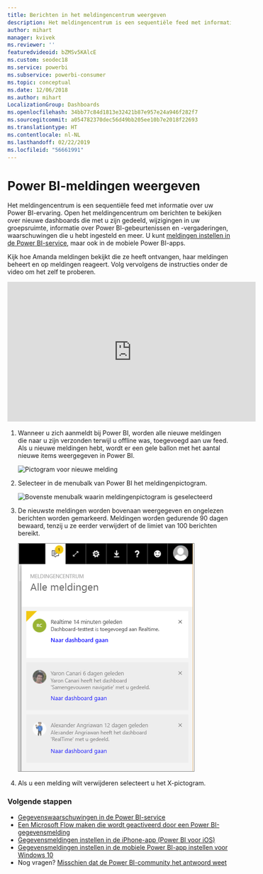 ```yaml
---
title: Berichten in het meldingencentrum weergeven
description: Het meldingencentrum is een sequentiële feed met informatie over uw Power BI-ervaring.
author: mihart
manager: kvivek
ms.reviewer: ''
featuredvideoid: bZMSv5KAlcE
ms.custom: seodec18
ms.service: powerbi
ms.subservice: powerbi-consumer
ms.topic: conceptual
ms.date: 12/06/2018
ms.author: mihart
LocalizationGroup: Dashboards
ms.openlocfilehash: 34bb77c84d1813e32421b87e957e24a946f282f7
ms.sourcegitcommit: a054782370dec56d49bb205ee10b7e2018f22693
ms.translationtype: HT
ms.contentlocale: nl-NL
ms.lasthandoff: 02/22/2019
ms.locfileid: "56661991"
---
```

# <a name="view-power-bi-notifications"></a>Power BI-meldingen weergeven
Het meldingencentrum is een sequentiële feed met informatie over uw Power BI-ervaring. Open het meldingencentrum om berichten te bekijken over nieuwe dashboards die met u zijn gedeeld, wijzigingen in uw groepsruimte, informatie over Power BI-gebeurtenissen en -vergaderingen, waarschuwingen die u hebt ingesteld en meer. U kunt [meldingen instellen in de Power BI-service](../service-set-data-alerts.md), maar ook in de mobiele Power BI-apps.

Kijk hoe Amanda meldingen bekijkt die ze heeft ontvangen, haar meldingen beheert en op meldingen reageert. Volg vervolgens de instructies onder de video om het zelf te proberen.

<iframe width="560" height="315" src="https://www.youtube.com/embed/bZMSv5KAlcE" frameborder="0" allowfullscreen></iframe>


1. Wanneer u zich aanmeldt bij Power BI, worden alle nieuwe meldingen die naar u zijn verzonden terwijl u offline was, toegevoegd aan uw feed. Als u nieuwe meldingen hebt, wordt er een gele ballon met het aantal nieuwe items weergegeven in Power BI.
   
   ![Pictogram voor nieuwe melding](./media/end-user-notification-center/power-bi-new-notification.png)
2. Selecteer in de menubalk van Power BI het meldingenpictogram.
   
   ![Bovenste menubalk waarin meldingenpictogram is geselecteerd](./media/end-user-notification-center/power-bi-notifications-icon.png)
3. De nieuwste meldingen worden bovenaan weergegeven en ongelezen berichten worden gemarkeerd. Meldingen worden gedurende 90 dagen bewaard, tenzij u ze eerder verwijdert of de limiet van 100 berichten bereikt.
   
   ![Meldingencentrum](./media/end-user-notification-center/power-bi-notifications.png)
4. Als u een melding wilt verwijderen selecteert u het X-pictogram.

### <a name="next-steps"></a>Volgende stappen
* [Gegevenswaarschuwingen in de Power BI-service](../service-set-data-alerts.md)
* [Een Microsoft Flow maken die wordt geactiveerd door een Power BI-gegevensmelding](../service-flow-integration.md)
* [Gegevensmeldingen instellen in de iPhone-app (Power BI voor iOS)](mobile/mobile-set-data-alerts-in-the-mobile-apps.md)
* [Gegevensmeldingen instellen in de mobiele Power BI-app instellen voor Windows 10](mobile/mobile-set-data-alerts-in-the-mobile-apps.md)
* Nog vragen? [Misschien dat de Power BI-community het antwoord weet](http://community.powerbi.com/)

